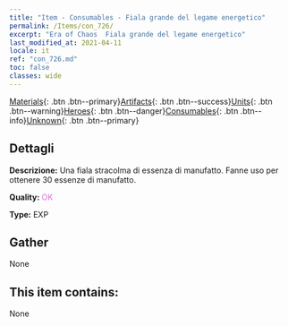 ```yaml
---
title: "Item - Consumables - Fiala grande del legame energetico"
permalink: /Items/con_726/
excerpt: "Era of Chaos  Fiala grande del legame energetico"
last_modified_at: 2021-04-11
locale: it
ref: "con_726.md"
toc: false
classes: wide
---
```

 [Materials](/it/Items/){: .btn .btn--primary}[Artifacts](/it/Items/Artifacts/){: .btn .btn--success}[Units](/it/Items/Units/){: .btn .btn--warning}[Heroes](/it/Items/Heroes/){: .btn .btn--danger}[Consumables](/it/Items/Consumables/){: .btn .btn--info}[Unknown](/it/Items/Unknown/){: .btn .btn--primary}

## Dettagli
 **Descrizione:** Una fiala stracolma di essenza di manufatto. Fanne uso per ottenere 30 essenze di manufatto.

 **Quality:** <span style="color: #DA70D6">OK</span>

 **Type:** EXP

## Gather

  None

## This item contains:

  None

